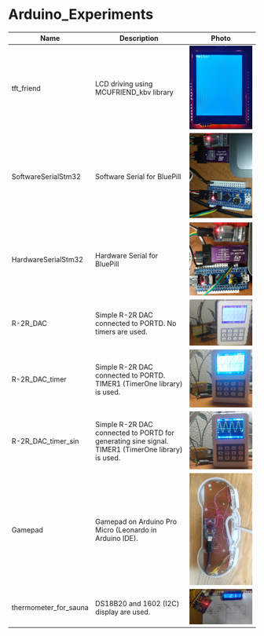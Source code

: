 # Arduino_Experiments

| Name | Description | Photo |
| ------ | ------ | ------ |
| tft_friend | LCD driving using MCUFRIEND_kbv library | ![tft_friend](/images/tft_friend.jpg)|
| SoftwareSerialStm32 | Software Serial for BluePill | ![SoftwareSerialStm32](/images/SoftwareSerialStm32.jpg)|
| HardwareSerialStm32 | Hardware Serial for BluePill | ![HardwareSerialStm32](/images/HardwareSerialStm32.jpg)|
| R-2R_DAC | Simple R-2R DAC connected to PORTD. No timers are used.| ![R-2R_DAC](/images/DAC.jpg)|
| R-2R_DAC_timer | Simple R-2R DAC connected to PORTD. TIMER1 (TimerOne library) is used.| ![R-2R_DAC_timer](/images/DAC_timer.jpg)
| R-2R_DAC_timer_sin | Simple R-2R DAC connected to PORTD for generating sine signal. TIMER1 (TimerOne library) is used.| ![R-2R_DAC_timer_sin](/images/DAC_timer_sin.jpg)|
| Gamepad | Gamepad on Arduino Pro Micro (Leonardo in Arduino IDE). | ![Gamepad](/images/Gamepad.jpg)|
| thermometer_for_sauna| DS18B20 and 1602 (I2C) display are used. | ![Thermometer](/images/Thermometer.jpg)|